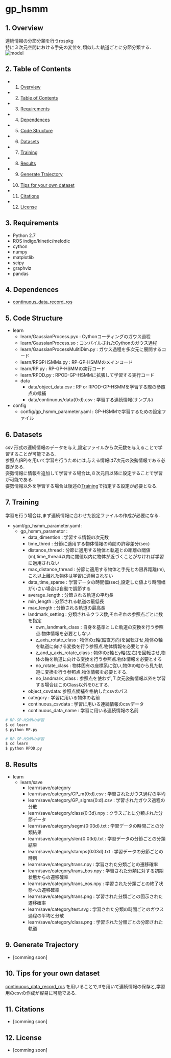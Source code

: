 # gp_hsmm

##  1. <a name='Overview'></a>Overview
連続情報の分節分類を行うrospkg  
特に３次元空間における手先の変位を,類似した軌道ごとに分節分類する.
![model](https://user-images.githubusercontent.com/28037675/76589088-417e8b00-652c-11ea-95ab-30af521afa6e.png)
##  2. <a name='TableofContents'></a>Table of Contents
<!-- vscode-markdown-toc -->
* 1. [Overview](#Overview)
* 2. [Table of Contents](#TableofContents)
* 3. [Requirements](#Requirements)
* 4. [Dependences](#Dependences)
* 5. [Code Structure](#CodeStructure)
* 6. [Datasets](#Datasets)
* 7. [Training](#Training)
* 8. [Results](#Training)
* 9. [Generate Trajectory](#GenerateTrajectory)
* 10. [Tips for your own dataset](#TipsforyourownDataset)
* 11. [Citations](#Citations)
* 12. [License](#Requirement)

<!-- vscode-markdown-toc-config
	numbering=true
	autoSave=true
	/vscode-markdown-toc-config -->
<!-- /vscode-markdown-toc -->


##  3. <a name='Requirements'></a>Requirements
- Python 2.7
- ROS indigo/kinetic/melodic
- cython
- numpy
- matplotlib
- scipy
- graphviz
- pandas
##  4. <a name='Dependences'></a>Dependences
- [continuous_data_record_ros](https://github.com/datemitumasa/gp_hsmm/files/4327793/model.pdf)

## 5. <a name='Code Structure'></a>Code Structure  
- learn
    - learn/GaussianProcess.pyx : Cythonコーティングのガウス過程
    - learn/GaussianProcess.so : コンパイルされたCythonのガウス過程
    - learn/GaussianProcessMulitiDim.py : ガウス過程を多次元に展開するコード
    - learn/RPGPHSMMs.py : RP-GP-HSMMのメインコード
    - learn/RP.py : RP-GP-HSMMの実行コード
    - learn/RPOD.py : RPOD-GP-HSMMに拡張して学習する実行コード
    - data
        - data/object_data.csv : RP or RPOD-GP-HSMMを学習する際の参照点の候補
        - data/continuous/data{0:d}.csv : 学習する連続情報(サンプル)
- config
    - config/gp_hsmm_parameter.yaml : GP-HSMMで学習するための設定ファイル
##  6. <a name='Datasets'></a>Datasets
csv 形式の連続情報のデータを与え,設定ファイルから次元数を与えることで学習することが可能である.  
参照点(RP)を用いて学習を行うためには,与える情報は7次元の姿勢情報である必要がある.  
姿勢情報に情報を追加して学習する場合は,８次元目以降に設定することで学習が可能である.  
姿勢情報以外を学習する場合は後述の[Training](#Training)で指定する設定が必要となる.
### 

##  7. <a name='Training'></a>Training
学習を行う場合は,まず連続情報に合わせた設定ファイルの作成が必要になる.
- yaml/gp_hsmm_parameter.yaml :  
    - gp_hsmm_parametor :  
        - data_dimention : 学習する情報の次元数  
        - time_thred : 分節に適用する物体情報の時間の許容差分(sec)  
        - distance_thread : 分節に適用する物体と軌道との距離の閾値(m),time_thread以内に閾値以内に物体が近づくことがなければ学習に適用されない  
        - max_distance_thread : 分節に適用する物体と手先との限界距離(m),これ以上離れた物体は学習に適用されない  
        - data_time_sparse : 学習データの時間幅(sec),設定した値より時間幅が小さい場合は自動で調節する  
        - average_length : 分節される軌道の平均長  
        - min_length : 分節される軌道の最低長  
        - max_length : 分節される軌道の最高長  
        - landmark_setting : 分類されるクラス数,それぞれの参照点ごとに数を指定
            - own_landmark_class : 自身を基準とした軌道の変換を行う参照点.物体情報を必要としない
            - z_axis_rotate_class : 物体のz軸(鉛直方向)を回転させ,物体の軸を軌道に向ける変換を行う参照点.物体情報を必要とする
            - z_and_y_axis_rotate_class : 物体のz軸とy軸(左右)を回転させ,物体の軸を軌道に向ける変換を行う参照点.物体情報を必要とする
            - no_rotate_class : 物体固有の座標系に従い,物体の軸から見た軌道に変換を行う参照点.物体情報を必要とする.
            - no_landmark_class : 参照点を使わず,７次元姿勢情報以外を学習する場合はこのClass以外を0とする.
        - object_csvdata: 参照点候補を格納したcsvのパス
        - category : 学習に用いる物体の名前
        - continuous_csvdata : 学習に用いる連続情報のcsvデータ
        - continuous_data_name : 学習に用いる連続情報の名前
  
```bash
# RP-GP-HSMMの学習  
$ cd learn
$ python RP.py
```  

```bash
# RP-GP-HSMMの学習  
$ cd learn
$ python RPOD.py
```  

##  8. <a name='Results'></a>Results
- learn
    - learn/save
        - learn/save/category
        - learn/save/category/GP_m{0:d}.csv : 学習されたガウス過程の平均
        - learn/save/category/GP_sigma{0:d}.csv : 学習されたガウス過程の分散
        - learn/save/category/class{0:3d}.npy : クラスごとに分類された分節データ
        - learn/save/category/segm{0:03d}.txt : 学習データの時間ごとの分類結果
        - learn/save/category/slen{0:03d}.txt : 学習データの分節ごとの分類結果
        - learn/save/category/stamps{0:03d}.txt : 学習データの分節ごとの時刻
        - learn/save/category/trans.npy : 学習された分類ごとの遷移確率
        - learn/save/category/trans_bos.npy : 学習された分類に対する初期状態からの遷移確率
        - learn/save/category/trans_eos.npy : 学習された分類ごとの終了状態への遷移確率
        - learn/save/category/trans.png : 学習された分類ごとの図示された遷移確率
        - learn/save/category/test.svg : 学習された分類の時間ごとのガウス過程の平均と分散
        - learn/save/category/class.png : 学習された分類ごとの分節された軌道

##  9. <a name='GenerateTrajectory'></a>Generate Trajectory
* [comming soon]
##  10. <a name='TipsforyourownDataset'></a>Tips for your own dataset
[continuous_data_record_ros](https://github.com/datemitumasa/continuous_data_record_ros)
を用いることで,tfを用いて連続情報の保存と,学習用のcsvの作成が容易に可能である.  
##  11. <a name='Citations'></a>Citations
* [comming soon]
##  12. <a name='License'></a>License
* [comming soon]